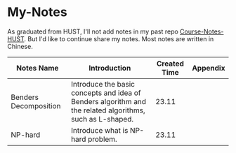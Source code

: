 # My-Notes
As graduated from HUST, I'll not add notes in my past repo [Course-Notes-HUST](https://github.com/zll-hust/Course-Notes-HUST). But I'd like to continue share my notes. Most notes are written in Chinese.

| Notes Name            | Introduction                                                 | Created Time | Appendix |
| --------------------- | ------------------------------------------------------------ | ------------ | -------- |
| Benders Decomposition | Introduce the basic concepts and idea of Benders algorithm and the related algorithms, such as L-shaped. | 23.11        |          |
| NP-hard               | Introduce what is NP-hard problem.                           | 23.11        |          |

